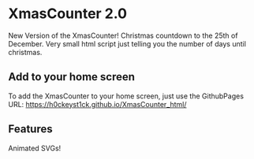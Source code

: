 # XmasCounter 2.0
New Version of the XmasCounter!
Christmas countdown to the 25th of December. Very small html script just telling you the number of days until christmas.

## Add to your home screen
To add the XmasCounter to your home screen, just use the GithubPages URL: https://h0ckeyst1ck.github.io/XmasCounter_html/

## Features
Animated SVGs!
